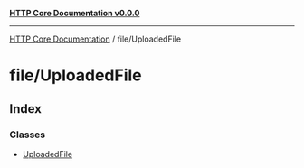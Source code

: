 [**HTTP Core Documentation v0.0.0**](../../README.md)

***

[HTTP Core Documentation](../../modules.md) / file/UploadedFile

# file/UploadedFile

## Index

### Classes

- [UploadedFile](classes/UploadedFile.md)
